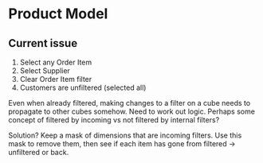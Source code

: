 # Product Model

## Current issue
1. Select any Order Item
2. Select Supplier
3. Clear Order Item filter
4. Customers are unfiltered (selected all)

Even when already filtered, making changes to a filter on a cube needs to propagate to other cubes somehow. Need to work out logic. Perhaps some concept of filtered by incoming vs not filtered by internal filters?

Solution? Keep a mask of dimensions that are incoming filters. Use this mask to remove them, then see if each item has gone from filtered -> unfiltered or back.